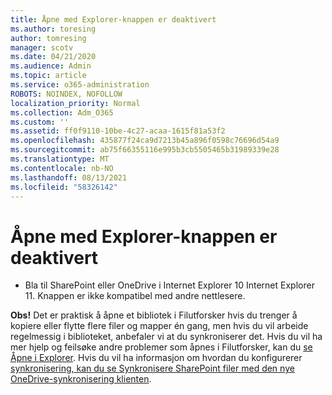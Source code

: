 ```yaml
---
title: Åpne med Explorer-knappen er deaktivert
ms.author: toresing
author: tomresing
manager: scotv
ms.date: 04/21/2020
ms.audience: Admin
ms.topic: article
ms.service: o365-administration
ROBOTS: NOINDEX, NOFOLLOW
localization_priority: Normal
ms.collection: Adm_O365
ms.custom: ''
ms.assetid: ff0f9110-10be-4c27-acaa-1615f81a53f2
ms.openlocfilehash: 435877f24ca9d7213b45a896f0598c76696d54a9
ms.sourcegitcommit: ab75f66355116e995b3cb5505465b31989339e28
ms.translationtype: MT
ms.contentlocale: nb-NO
ms.lasthandoff: 08/13/2021
ms.locfileid: "58326142"
---
```

# <a name="the-open-with-explorer-button-is-disabled"></a>Åpne med Explorer-knappen er deaktivert

- Bla til SharePoint eller OneDrive i Internet Explorer 10 Internet Explorer 11. Knappen er ikke kompatibel med andre nettlesere.
    
**Obs!** Det er praktisk å åpne et bibliotek i Filutforsker hvis du trenger å kopiere eller flytte flere filer og mapper én gang, men hvis du vil arbeide regelmessig i biblioteket, anbefaler vi at du synkroniserer det. Hvis du vil ha mer hjelp og feilsøke andre problemer som åpnes i Filutforsker, kan du [se Åpne i Explorer](https://go.microsoft.com/fwlink/?linkid=871665). Hvis du vil ha informasjon om hvordan du konfigurerer [synkronisering, kan du se Synkronisere SharePoint filer med den nye OneDrive-synkronisering klienten](https://go.microsoft.com/fwlink/?linkid=871666). 
  

